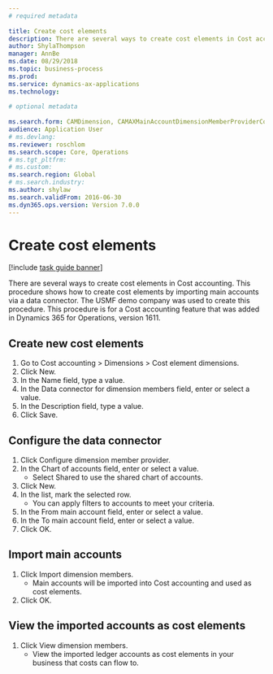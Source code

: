 ```yaml
--- 
# required metadata 
 
title: Create cost elements 
description: There are several ways to create cost elements in Cost accounting. 
author: ShylaThompson
manager: AnnBe 
ms.date: 08/29/2018
ms.topic: business-process 
ms.prod:  
ms.service: dynamics-ax-applications 
ms.technology:  
 
# optional metadata 
 
ms.search.form: CAMDimension, CAMAXMainAccountDimensionMemberProviderConfiguration, CAMDimensionMember   
audience: Application User 
# ms.devlang:  
ms.reviewer: roschlom
ms.search.scope: Core, Operations 
# ms.tgt_pltfrm:  
# ms.custom:  
ms.search.region: Global
# ms.search.industry: 
ms.author: shylaw
ms.search.validFrom: 2016-06-30 
ms.dyn365.ops.version: Version 7.0.0 
---
```

# Create cost elements 

[!include [task guide banner](../../includes/task-guide-banner.md)]

There are several ways to create cost elements in Cost accounting. This procedure shows how to create cost elements by importing main accounts via a data connector. The USMF demo company was used to create this procedure. This procedure is for a Cost accounting feature that was added in Dynamics 365 for Operations, version 1611.


## Create new cost elements
1. Go to Cost accounting > Dimensions > Cost element dimensions.
2. Click New.
3. In the Name field, type a value.
4. In the Data connector for dimension members field, enter or select a value.
5. In the Description field, type a value.
6. Click Save.

## Configure the data connector
1. Click Configure dimension member provider.
2. In the Chart of accounts field, enter or select a value.
    * Select Shared to use the shared chart of accounts.  
3. Click New.
4. In the list, mark the selected row.
    * You can apply filters to accounts to meet your criteria.  
5. In the From main account field, enter or select a value.
6. In the To main account field, enter or select a value.
7. Click OK.

## Import main accounts
1. Click Import dimension members.
    * Main accounts will be imported into Cost accounting and used as cost elements.  
2. Click OK.

## View the imported accounts as cost elements
1. Click View dimension members.
    * View the imported ledger accounts as cost elements in your business that costs can flow to.  

